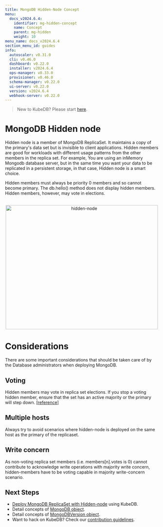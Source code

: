 ```yaml
---
title: MongoDB Hidden-Node Concept
menu:
  docs_v2024.6.4:
    identifier: mg-hidden-concept
    name: Concept
    parent: mg-hidden
    weight: 10
menu_name: docs_v2024.6.4
section_menu_id: guides
info:
  autoscaler: v0.31.0
  cli: v0.46.0
  dashboard: v0.22.0
  installer: v2024.6.4
  ops-manager: v0.33.0
  provisioner: v0.46.0
  schema-manager: v0.22.0
  ui-server: v0.22.0
  version: v2024.6.4
  webhook-server: v0.22.0
---
```


> New to KubeDB? Please start [here](/docs/v2024.6.4/README).

# MongoDB Hidden node

Hidden node is a member of MongoDB ReplicaSet. It maintains a copy of the primary's data set but is invisible to client applications. Hidden members are good for workloads with different usage patterns from the other members in the replica set. For example, You are using an inMemory Mongodb database server, but in the same time you want your data to be replicated in a persistent storage, in that case, Hidden node is a smart choice.

Hidden members must always be priority 0 members and so cannot become primary. The db.hello() method does not display hidden members. Hidden members, however, may vote in elections.

<p align="center">
  <img alt="hidden-node"  src="/docs/v2024.6.4/images/mongodb/hidden.png" width="500" height="408">
</p>

# Considerations
There are some important considerations that should be taken care of by the Database administrators when deploying MongoDB. 

## Voting
Hidden members may vote in replica set elections. If you stop a voting hidden member, ensure that the set has an active majority or the primary will step down. [[reference]](https://www.mongodb.com/docs/manual/core/replica-set-hidden-member/#voting)

## Multiple hosts 
Always try to avoid scenarios where hidden-node is deployed on the same host as the primary of the replicaset.

## Write concern
As non-voting replica set members (i.e. members[n].votes is 0) cannot contribute to acknowledge write operations with majority write concern, hidden-members have to be voting capable in majority write-concern scenario.


## Next Steps

- [Deploy MongoDB ReplicaSet with Hidden-node](/docs/v2024.6.4/guides/mongodb/hidden-node/replicaset) using KubeDB.
- Detail concepts of [MongoDB object](/docs/v2024.6.4/guides/mongodb/concepts/mongodb).
- Detail concepts of [MongoDBVersion object](/docs/v2024.6.4/guides/mongodb/concepts/catalog).
- Want to hack on KubeDB? Check our [contribution guidelines](/docs/v2024.6.4/CONTRIBUTING).
